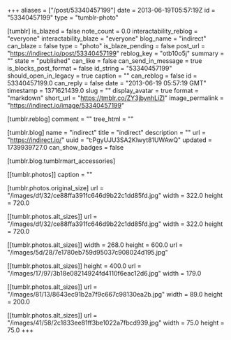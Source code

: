 +++
aliases = ["/post/53340457199"]
date = 2013-06-19T05:57:19Z
id = "53340457199"
type = "tumblr-photo"

[tumblr]
is_blazed = false
note_count = 0.0
interactability_reblog = "everyone"
interactability_blaze = "everyone"
blog_name = "indirect"
can_blaze = false
type = "photo"
is_blaze_pending = false
post_url = "https://indirect.io/post/53340457199"
reblog_key = "otb10o5j"
summary = ""
state = "published"
can_like = false
can_send_in_message = true
is_blocks_post_format = false
id_string = "53340457199"
should_open_in_legacy = true
caption = ""
can_reblog = false
id = 53340457199.0
can_reply = false
date = "2013-06-19 05:57:19 GMT"
timestamp = 1371621439.0
slug = ""
display_avatar = true
format = "markdown"
short_url = "https://tmblr.co/ZY3jbynhLiZl"
image_permalink = "https://indirect.io/image/53340457199"

[tumblr.reblog]
comment = ""
tree_html = ""

[tumblr.blog]
name = "indirect"
title = "indirect"
description = ""
url = "https://indirect.io/"
uuid = "t:PgyUJU3SA2Klwyt81UWAwQ"
updated = 1739939727.0
can_show_badges = false

[tumblr.blog.tumblrmart_accessories]

[[tumblr.photos]]
caption = ""

[tumblr.photos.original_size]
url = "/images/df/32/ce88ffa391fc646d9b22c1dd85fd.jpg"
width = 322.0
height = 720.0

[[tumblr.photos.alt_sizes]]
url = "/images/df/32/ce88ffa391fc646d9b22c1dd85fd.jpg"
width = 322.0
height = 720.0

[[tumblr.photos.alt_sizes]]
width = 268.0
height = 600.0
url = "/images/5d/28/7e1780eb759d95037c908024d195.jpg"

[[tumblr.photos.alt_sizes]]
height = 400.0
url = "/images/17/97/3b18e08214924fd4110f6eac12d6.jpg"
width = 179.0

[[tumblr.photos.alt_sizes]]
url = "/images/81/13/8643ec91b2a7f9c667c98130ea2b.jpg"
width = 89.0
height = 200.0

[[tumblr.photos.alt_sizes]]
url = "/images/41/58/2c1833ee81ff3be1022a7fbcd939.jpg"
width = 75.0
height = 75.0
+++
